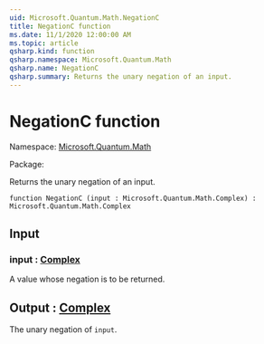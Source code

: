 ```yaml
---
uid: Microsoft.Quantum.Math.NegationC
title: NegationC function
ms.date: 11/1/2020 12:00:00 AM
ms.topic: article
qsharp.kind: function
qsharp.namespace: Microsoft.Quantum.Math
qsharp.name: NegationC
qsharp.summary: Returns the unary negation of an input.
---
```


# NegationC function

Namespace: [Microsoft.Quantum.Math](xref:Microsoft.Quantum.Math)

Package: [](https://nuget.org/packages/)


Returns the unary negation of an input.

```qsharp
function NegationC (input : Microsoft.Quantum.Math.Complex) : Microsoft.Quantum.Math.Complex
```


## Input

### input : [Complex](xref:Microsoft.Quantum.Math.Complex)

A value whose negation is to be returned.



## Output : [Complex](xref:Microsoft.Quantum.Math.Complex)

The unary negation of `input`.